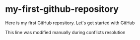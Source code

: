 # my-first-github-repository
Here is my first GitHub repository.  Let's get started with GitHub

This line was modified manually during conflicts resolution